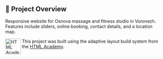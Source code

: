 ## 📌 Project Overview
Responsive website for Osnova massage and fitness studio in Voronezh.
Features include sliders, online booking, contact details, and a location map.


<a href="https://htmlacademy.ru/intensive/adaptive"><img align="left" width="50" height="50" alt="HTML Academy" src="https://up.htmlacademy.ru/static/img/intensive/adaptive/logo-for-github-2.png"></a>

This project was built using the adaptive layout build system from the [HTML Academy](https://htmlacademy.ru).

 

[check-image]: https://github.com/htmlacademy-adaptive/2448369-cat-energy-31/workflows/Project%20check/badge.svg?branch=master
[check-url]: https://github.com/htmlacademy-adaptive/2448369-cat-energy-31/actions
